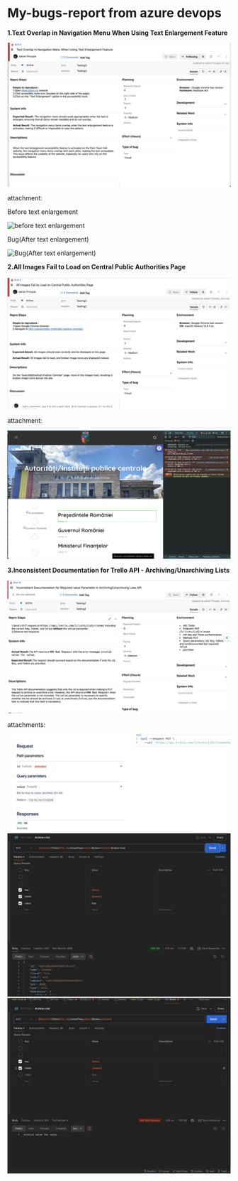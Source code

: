 # My-bugs-report from azure devops

**1.Text Overlap in Navigation Menu When Using Text Enlargement Feature**

![bug repo](https://github.com/AdrianPricopie/My-bugs-report/blob/main/Bug%20report%20%231/Bug%20report%201.png)

attachment:

Before text enlargement

![before text enlargement](https://github.com/AdrianPricopie/My-bugs-report/blob/main/Bug%20report%20%231/Before%20text%20enlargement.png)

Bug(After text enlargement)

![Bug(After text enlargement)](https://github.com/AdrianPricopie/My-bugs-report/blob/main/Bug%20report%20%231/Bug(After%20text%20enlargement).png)

**2.All Images Fail to Load on Central Public Authorities Page**

![bug repo2](https://github.com/AdrianPricopie/My-bugs-report/blob/main/Bug%20report%20%232/bug%20report%202.png)

attachment:

![console](https://github.com/AdrianPricopie/My-bugs-report/blob/main/Bug%20report%20%232/console.png)

**3.Inconsistent Documentation for Trello API - Archiving/Unarchiving Lists**

![bug repo3](https://github.com/AdrianPricopie/My-bugs-report/blob/main/My%20bug%20%23%203/Bug%20Api%20trello%20documentation.png)

attachments:

![doc](https://github.com/AdrianPricopie/My-bugs-report/blob/main/My%20bug%20%23%203/Documentation%20API.png)
![with value](https://github.com/AdrianPricopie/My-bugs-report/blob/main/My%20bug%20%23%203/with%20value%20parameter.png)
![without](https://github.com/AdrianPricopie/My-bugs-report/blob/main/My%20bug%20%23%203/without%20value%20parameter.png)
